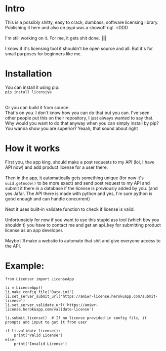# Intro
This is a possibly shitty, easy to crack, dumbass, software licensing library.
<br>
Publishing it here and also on pypi was a showoff ngl. =DDD
<br>
<br>
I'm still working on it. For me, it gets shit done. 🤷‍♂️
<br>
<br>
I know if it's licensing tool it shouldn't be open source and all.
But it's for small purposes for beginners like me.

# Installation
You can install it using pip:
<br>
`pip install licensiya`
<br>
<br>
<br>
Or you can build it from source:
<br>
That's on you. I don't know how you can do that but you can. 
I've seen other people put this on their repository, I just always wanted to say that.<br>
Why would you want to do that anyway when you can simply install by pip? 
You wanna show you are superior? 
Yeaah, that sound about right


# How it works
First you, the app king, should make a post requests to my API (lol, I have API now) and
add product license for a user there.
<br>
<br>
Then in the app, it automatically gets something unique (for now it's `uuid.getnode()` to be more exact)
and send post request to my API and submit it there in a database if the license is previously added by you.
(and yes Jafar. The API there is made with python and yes, I'm sure python is good enough and can handle concurrent)
<br>
<br>
Next it uses built-in validate function to check if license is valid.
<br>
<br>
Unfortunately for now if you want to use this stupid ass tool (which btw you shouldn't) 
you have to contact me and get an api_key for submitting product license as an app developer.
<br>
<br>
Maybe I'll make a website to automate that shit and give everyone access to the API.

# Example:
```
from Licenser import LicenseApp

li = LicenseApp()
li.make_config_file('Data.ini')
li.set_server_submit_url('https://amiwr-license.herokuapp.com/submit-license')
li.set_server_validate_url('https://amiwr-license.herokuapp.com/validate-license')

li.submit_license()  # If no license provided in config file, it prompts and input to get it from user

if li.validate_license():
    print('Valid License')
else:
    print('Invalid License')
```